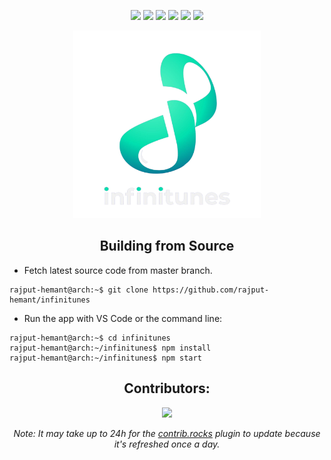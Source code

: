 <div align=center>

![][views] ![][stars] ![][forks] ![][issues] ![][license] ![][repo-size]

<img src="./src/assets/images/infinitunes1920.png" width=300>

<!-- ### **[<kbd> <br> &nbsp; **Click to Visit WebPage** &nbsp; <br> </kbd>][site]** -->

<!-- ## Directory Structure

</div>

```

```

<div align = center> -->

## Building from Source

</div>

- Fetch latest source code from master branch.

```console
rajput-hemant@arch:~$ git clone https://github.com/rajput-hemant/infinitunes
```

- Run the app with VS Code or the command line:

```console
rajput-hemant@arch:~$ cd infinitunes
rajput-hemant@arch:~/infinitunes$ npm install
rajput-hemant@arch:~/infinitunes$ npm start
```

<div align = center>

## Contributors:

[![][contributors]][contributors-graph]

_Note: It may take up to 24h for the [contrib.rocks][contrib-rocks] plugin to update because it's refreshed once a day._

</div>

<!----------------------------------{ Labels }--------------------------------->

[views]: https://komarev.com/ghpvc/?username=infinitunes&label=view%20counter&color=red&style=flat
[repo-size]: https://img.shields.io/github/repo-size/rajput-hemant/infinitunes
[issues]: https://img.shields.io/github/issues-raw/rajput-hemant/infinitunes
[license]: https://img.shields.io/github/license/rajput-hemant/infinitunes
[forks]: https://img.shields.io/github/forks/rajput-hemant/infinitunes?style=flat
[stars]: https://img.shields.io/github/stars/rajput-hemant/infinitunes
[contributors]: https://contrib.rocks/image?repo=rajput-hemant/infinitunes&max=500
[contributors-graph]: https://github.com/rajput-hemant/infinitunes/graphs/contributors
[contrib-rocks]: https://contrib.rocks/preview?repo=rajput-hemant%2Finfinitunes

<!-----------------------------------{ Links }---------------------------------->

[site]: https://rajput-hemant.github.io/infinitunes/
